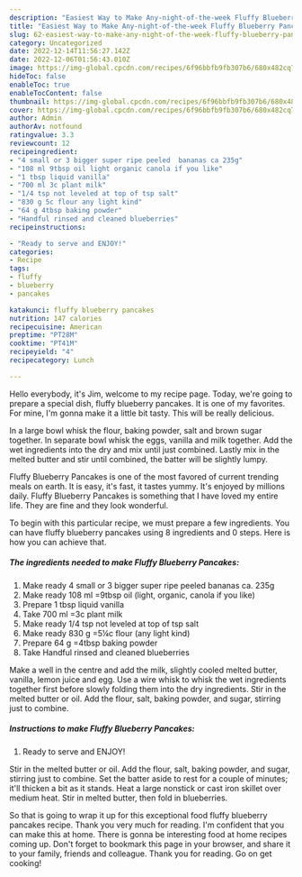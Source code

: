 ```yaml
---
description: "Easiest Way to Make Any-night-of-the-week Fluffy Blueberry Pancakes"
title: "Easiest Way to Make Any-night-of-the-week Fluffy Blueberry Pancakes"
slug: 62-easiest-way-to-make-any-night-of-the-week-fluffy-blueberry-pancakes
category: Uncategorized
date: 2022-12-14T11:56:27.142Z
date: 2022-12-06T01:56:43.010Z
image: https://img-global.cpcdn.com/recipes/6f96bbfb9fb307b6/680x482cq70/fluffy-blueberry-pancakes-recipe-main-photo.jpg
hideToc: false
enableToc: true
enableTocContent: false
thumbnail: https://img-global.cpcdn.com/recipes/6f96bbfb9fb307b6/680x482cq70/fluffy-blueberry-pancakes-recipe-main-photo.jpg
cover: https://img-global.cpcdn.com/recipes/6f96bbfb9fb307b6/680x482cq70/fluffy-blueberry-pancakes-recipe-main-photo.jpg
author: Admin
authorAv: notfound
ratingvalue: 3.3
reviewcount: 12
recipeingredient:
- "4 small or 3 bigger super ripe peeled  bananas ca 235g"
- "108 ml 9tbsp oil light organic canola if you like"
- "1 tbsp liquid vanilla"
- "700 ml 3c plant milk"
- "1/4 tsp not leveled at top of tsp salt"
- "830 g 5c flour any light kind"
- "64 g 4tbsp baking powder"
- "Handful rinsed and cleaned blueberries"
recipeinstructions:

- "Ready to serve and ENJOY!"
categories:
- Recipe
tags:
- fluffy
- blueberry
- pancakes

katakunci: fluffy blueberry pancakes 
nutrition: 147 calories
recipecuisine: American
preptime: "PT28M"
cooktime: "PT41M"
recipeyield: "4"
recipecategory: Lunch

---
```



Hello everybody, it's Jim, welcome to my recipe page. Today, we're going to prepare a special dish, fluffy blueberry pancakes. It is one of my favorites. For mine, I'm gonna make it a little bit tasty. This will be really delicious.

In a large bowl whisk the flour, baking powder, salt and brown sugar together. In separate bowl whisk the eggs, vanilla and milk together. Add the wet ingredients into the dry and mix until just combined. Lastly mix in the melted butter and stir until combined, the batter will be slightly lumpy.

Fluffy Blueberry Pancakes is one of the most favored of current trending meals on earth. It is easy, it's fast, it tastes yummy. It's enjoyed by millions daily. Fluffy Blueberry Pancakes is something that I have loved my entire life. They are fine and they look wonderful.


To begin with this particular recipe, we must prepare a few ingredients. You can have fluffy blueberry pancakes using 8 ingredients and 0 steps. Here is how you can achieve that.

<!--inarticleads1-->

##### The ingredients needed to make Fluffy Blueberry Pancakes:

1. Make ready 4 small or 3 bigger super ripe peeled  bananas ca. 235g
1. Make ready 108 ml =9tbsp oil (light, organic, canola if you like)
1. Prepare 1 tbsp liquid vanilla
1. Take 700 ml =3c plant milk
1. Make ready 1/4 tsp not leveled at top of tsp salt
1. Make ready 830 g =5¼c flour (any light kind)
1. Prepare 64 g =4tbsp baking powder
1. Take Handful rinsed and cleaned blueberries


Make a well in the centre and add the milk, slightly cooled melted butter, vanilla, lemon juice and egg. Use a wire whisk to whisk the wet ingredients together first before slowly folding them into the dry ingredients. Stir in the melted butter or oil. Add the flour, salt, baking powder, and sugar, stirring just to combine. 

<!--inarticleads2-->

##### Instructions to make Fluffy Blueberry Pancakes:


1. Ready to serve and ENJOY!

Stir in the melted butter or oil. Add the flour, salt, baking powder, and sugar, stirring just to combine. Set the batter aside to rest for a couple of minutes; it&#39;ll thicken a bit as it stands. Heat a large nonstick or cast iron skillet over medium heat. Stir in melted butter, then fold in blueberries. 

So that is going to wrap it up for this exceptional food fluffy blueberry pancakes recipe. Thank you very much for reading. I'm confident that you can make this at home. There is gonna be interesting food at home recipes coming up. Don't forget to bookmark this page in your browser, and share it to your family, friends and colleague. Thank you for reading. Go on get cooking!
